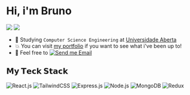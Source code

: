 # Hi, i'm Bruno

[![](https://img.shields.io/badge/-@baronix-%23181717?style=flat-square&logo=github)](https://github.com/baronix)
[![](https://img.shields.io/badge/LinkedIn-0077B5?style=flat-square&logo=linkedin&logoColor=white)](https://www.linkedin.com/in/brunob92/)

- :school: Studying `Computer Science Engineering` at [Universidade Aberta](https://portal.uab.pt/)
- :boom: You can visit [my portfolio](https://baronwork.pt) if you want to see what i've been up to!
- :email: Feel free to [![Send me Email](https://img.shields.io/static/v1?label=reach&amp;message=out&amp;color=EA4335&amp;style=flat-square)](mailto:baronwork@icloud.com)

## 𝗠𝘆 𝗧𝗲𝗰𝗸 𝗦𝘁𝗮𝗰𝗸

![React.js](https://img.shields.io/badge/-React.js-%23282C34?style=flat-square&logo=react)
![TailwindCSS](https://img.shields.io/badge/-TailwindCSS-%231a202c?style=flat-square&logo=tailwind-css)
![Express.js](https://img.shields.io/badge/Express.js-404D59?style=flat-square)
![Node.js](https://img.shields.io/badge/Node.js-43853D?style=flat-square&logo=node.js&logoColor=white)
![MongoDB](https://img.shields.io/badge/MongoDB-4EA94B?style=flat-square&logo=mongodb&logoColor=white)
![Redux](https://img.shields.io/badge/Redux-593D88?style=flat-square&logo=redux&logoColor=white)